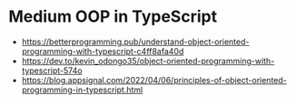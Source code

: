 # Medium OOP in TypeScript
+ https://betterprogramming.pub/understand-object-oriented-programming-with-typescript-c4ff8afa40d
+ https://dev.to/kevin_odongo35/object-oriented-programming-with-typescript-574o
+ https://blog.appsignal.com/2022/04/06/principles-of-object-oriented-programming-in-typescript.html
